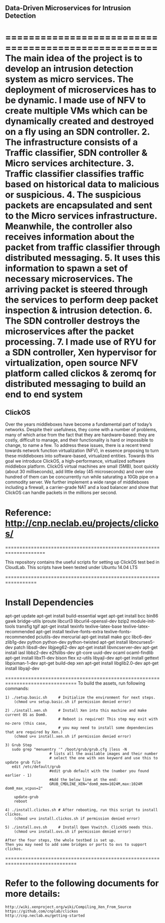 ## Data-Driven Microservices for Intrusion Detection
====================================================
The main idea of the project is to develop an intrusion detection system as micro services. The deployment of microservices has to be dynamic. I made use of NFV to create multiple VMs which can be dynamically created and destroyed on a fly using an SDN controller.
2. The infrastructure consists of a Traffic classifier, SDN controller & Micro services architecture.
3. Traffic classifier classifies traffic based on historical data to malicious or suspicious.
4. The suspicious packets are encapsulated and sent to the Micro services infrastructure. Meanwhile, the controller also receives information about the packet from traffic classifier through distributed messaging.
5. It uses this information to spawn a set of necessary microservices. The arriving packet is steered through the services to perform deep packet inspection & intrusion detection.
6. The SDN controller destroys the microservices after the packet processing.
7. I made use of RYU for a SDN controller, Xen hypervisor for virtualization, open source NFV platform called clickos & zeromq for distributed messaging to build an end to end system
====================================================
## ClickOS
Over the years middleboxes have become a fundamental part of today’s networks. Despite their usefulness, 
they come with a number of problems, many of which arise from the fact that they are hardware-based: they are costly,
difficult to manage, and their functionality is hard or impossible to change, to name a few. To address these issues,
there is a recent trend towards network function virtualization (NFV), in essence proposing to turn these middleboxes into software-based,
virtualized entities. Towards this goal we introduce ClickOS, a high-performance, virtualized software middlebox platform. 
ClickOS virtual machines are small (5MB), boot quickly (about 30 milliseconds), add little delay (45 microseconds) and over one hundred of them can be concurrently run while saturating a 10Gb pipe on a commodity server.
We further implement a wide range of middleboxes including a firewall, a carrier-grade NAT and a load balancer and show that ClickOS can handle packets in the millions per second.

# Reference: http://cnp.neclab.eu/projects/clickos/
====================================================================

This repository contains the useful scripts for setting up ClickOS test bed in CloudLab. 
This scripts have been tested under Ubuntu 14.04 LTS

=================================================================
# Install Dependencies
apt-get update
apt-get install build-essential wget
apt-get install bcc bin86 gawk bridge-utils iproute libcurl3 libcurl4-openssl-dev bzip2 module-init-tools transfig tgif 
apt-get install texinfo texlive-latex-base texlive-latex-recommended 
apt-get install texlive-fonts-extra texlive-fonts-recommended pciutils-dev mercurial
apt-get install make gcc libc6-dev zlib1g-dev python python-dev python-twisted 
apt-get install libncurses5-dev patch libsdl-dev libjpeg62-dev
apt-get install libvncserver-dev
apt-get install iasl libbz2-dev e2fslibs-dev git-core uuid-dev ocaml ocaml-findlib 
apt-get install libx11-dev bison flex xz-utils libyajl-dev
apt-get install gettext libpixman-1-dev
apt-get build-dep xen
apt-get install libglib2.0-dev 
apt-get install libyajl-dev 

===============================================================================
To build the assets, run following commands: 
   
    1) ./setup.basic.sh     # Initialize the environment for next steps.
        (chmod u+x setup.basic.sh if permission denied error)
    
    2) ./install.xen.sh     # Install Xen into this machine and make current OS as Dom0. 
                            # Reboot is required! This step may exit with no-zero (this case,
                            # you may need to install some dependencies that are required by Xen.)
        (chmod u+x install.xen.sh if permission denied error)
        
    3) Grub Step
       sudo grep "menuentry '" /boot/grub/grub.cfg |less -N 
                        # lists all the available images and their number
                        # select the one with xen keyword and use this to update grub file
       edit /etc/default/grub
                        #edit grub default with the (number you found earlier - 1)
                        #Add the below line at the end:
                        GRUB_CMDLINE_XEN="dom0_mem=1024M,max:1024M dom0_max_vcpus=2"

        update-grub
        reboot
       
    4) ./install.clickos.sh # After rebooting, run this script to install clickos. 
        (chmod u+x install.clickos.sh if permission denied error)

    5) ./install.ovs.sh     # Install Open Vswitch. ClickOS needs this. 
        (chmod u+x install.ovs.sh if permission denied error)

    After the four steps, the whole testbed is set up. 
    Then you may need to add some bridges or ports to ovs to support clickos.  
    
===============================================================================
# Refer to the following documents for more details: 
    http://wiki.xenproject.org/wiki/Compiling_Xen_From_Source
    https://github.com/cnplab/clickos 
    http://cnp.neclab.eu/getting-started
